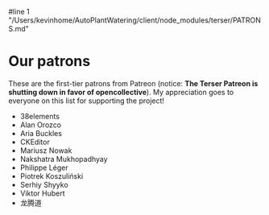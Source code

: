 #line 1 "/Users/kevinhome/AutoPlantWatering/client/node_modules/terser/PATRONS.md"
# Our patrons

These are the first-tier patrons from Patreon (notice: **The Terser Patreon is shutting down in favor of opencollective**). My appreciation goes to everyone on this list for supporting the project!

 * 38elements
 * Alan Orozco
 * Aria Buckles
 * CKEditor
 * Mariusz Nowak
 * Nakshatra Mukhopadhyay
 * Philippe Léger
 * Piotrek Koszuliński
 * Serhiy Shyyko
 * Viktor Hubert
 * 龙腾道
